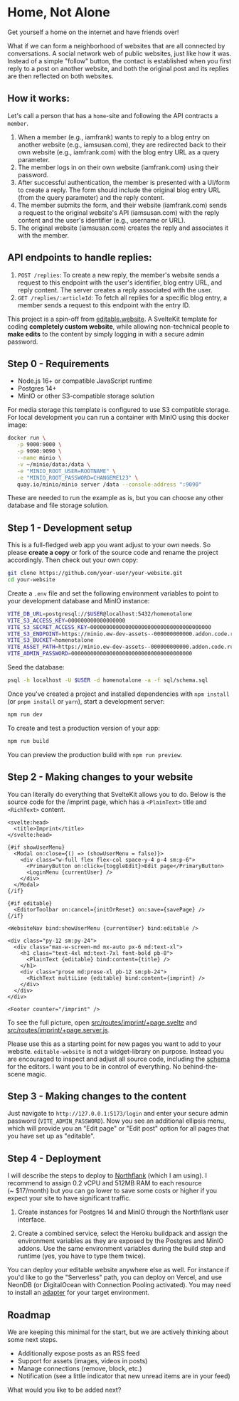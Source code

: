 # Home, Not Alone
Get yourself a home on the internet and have friends over!

What if we can form a neighborhood of websites that are all connected by conversations. A social network web of public websites, just like how it was. 
Instead of a simple "follow" button, the contact is established when you first reply to a post on another website, and both the original post and its replies are then reflected on both websites.

## How it works:
Let's call a person that has a `home`-site and following the API contracts a `member`. 
1. When a member (e.g., iamfrank) wants to reply to a blog entry on another website (e.g., iamsusan.com), they are redirected back to their own website (e.g., iamfrank.com) with the blog entry URL as a query parameter.
2. The member logs in on their own website (iamfrank.com) using their password.
3. After successful authentication, the member is presented with a UI/form to create a reply. The form should include the original blog entry URL (from the query parameter) and the reply content.
4. The member submits the form, and their website (iamfrank.com) sends a request to the original website's API (iamsusan.com) with the reply content and the user's identifier (e.g., username or URL).
5. The original website (iamsusan.com) creates the reply and associates it with the member.

## API endpoints to handle replies:
1. `POST /replies`: To create a new reply, the member's website sends a request to this endpoint with the user's identifier, blog entry URL, and reply content. The server creates a reply associated with the user.
2. `GET /replies/:articleId`: To fetch all replies for a specific blog entry, a member sends a request to this endpoint with the entry ID.

This project is a spin-off from [editable.website](https://editable.website).
A SvelteKit template for coding **completely custom website**, while allowing non-technical people to **make edits** to the content by simply logging in with a secure admin password.

## Step 0 - Requirements

- Node.js 16+ or compatible JavaScript runtime
- Postgres 14+
- MinIO or other S3-compatible storage solution

For media storage this template is configured to use S3 compatible storage. For local development you can run a container with MinIO using this docker image:
```bash
docker run \
   -p 9000:9000 \
   -p 9090:9090 \
   --name minio \
   -v ~/minio/data:/data \
   -e "MINIO_ROOT_USER=ROOTNAME" \
   -e "MINIO_ROOT_PASSWORD=CHANGEME123" \
   quay.io/minio/minio server /data --console-address ":9090"
```

These are needed to run the example as is, but you can choose any other database and file storage solution.

## Step 1 - Development setup

This is a full-fledged web app you want adjust to your own needs. So please **create a copy** or fork of the source code and rename the project accordingly. Then check out your own copy:

```bash
git clone https://github.com/your-user/your-website.git
cd your-website
```

Create a `.env` file and set the following environment variables to point to your development database and MinIO instance:

```bash
VITE_DB_URL=postgresql://$USER@localhost:5432/homenotalone
VITE_S3_ACCESS_KEY=000000000000000000
VITE_S3_SECRET_ACCESS_KEY=00000000000000000000000000000000000000
VITE_S3_ENDPOINT=https://minio.ew-dev-assets--000000000000.addon.code.run
VITE_S3_BUCKET=homenotalone
VITE_ASSET_PATH=https://minio.ew-dev-assets--000000000000.addon.code.run/homenotalone
VITE_ADMIN_PASSWORD=00000000000000000000000000000000000000
```

Seed the database:

```bash
psql -h localhost -U $USER -d homenotalone -a -f sql/schema.sql
```

Once you've created a project and installed dependencies with `npm install` (or `pnpm install` or `yarn`), start a development server:

```bash
npm run dev
```

To create and test a production version of your app:

```bash
npm run build
```

You can preview the production build with `npm run preview`.

## Step 2 - Making changes to your website

You can literally do everything that SvelteKit allows you to do. Below is the source code for the /imprint page, which has a `<PlainText>` title and `<RichText>` content.

```svelte
<svelte:head>
  <title>Imprint</title>
</svelte:head>

{#if showUserMenu}
  <Modal on:close={() => (showUserMenu = false)}>
    <div class="w-full flex flex-col space-y-4 p-4 sm:p-6">
      <PrimaryButton on:click={toggleEdit}>Edit page</PrimaryButton>
      <LoginMenu {currentUser} />
    </div>
  </Modal>
{/if}

{#if editable}
  <EditorToolbar on:cancel={initOrReset} on:save={savePage} />
{/if}

<WebsiteNav bind:showUserMenu {currentUser} bind:editable />

<div class="py-12 sm:py-24">
  <div class="max-w-screen-md mx-auto px-6 md:text-xl">
    <h1 class="text-4xl md:text-7xl font-bold pb-8">
      <PlainText {editable} bind:content={title} />
    </h1>
    <div class="prose md:prose-xl pb-12 sm:pb-24">
      <RichText multiLine {editable} bind:content={imprint} />
    </div>
  </div>
</div>

<Footer counter="/imprint" />
```

To see the full picture, open [src/routes/imprint/+page.svelte](src/routes/imprint/%2Bpage.svelte) and [src/routes/imprint/+page.server.js](src/routes/imprint/%2Bpage.server.js).

Please use this as a starting point for new pages you want to add to your website. `editable-website` is not a widget-library on purpose. Instead you are encouraged to inspect and adjust all source code, including the [schema](./src/lib/prosemirrorSchemas.js) for the editors. I want you to be in control of everything. No behind-the-scene magic.

## Step 3 - Making changes to the content

Just navigate to `http://127.0.0.1:5173/login` and enter your secure admin password (`VITE_ADMIN_PASSWORD`). Now you see an additional ellipsis menu, which will provide you an "Edit page" or "Edit post" option for all pages that you have set up as "editable".

## Step 4 - Deployment

I will describe the steps to deploy to [Northflank](https://northflank.com/) (which I am using). I recommend to assign 0.2 vCPU and 512MB RAM to each resource (~ $17/month) but you can go lower to save some costs or higher if you expect your site to have significant traffic.

1. Create instances for Postgres 14 and MinIO through the Northflank user interface.

2. Create a combined service, select the Heroku buildpack and assign the environment variables as they are exposed by the Postgres and MinIO addons. Use the same environment variables during the build step and runtime (yes, you have to type them twice).

You can deploy your editable website anywhere else as well. For instance if you'd like to go the "Serverless" path, you can deploy on Vercel, and use NeonDB (or DigitalOcean with Connection Pooling activated). You may need to install an [adapter](https://kit.svelte.dev/docs/adapters) for your target environment.

## Roadmap

We are keeping this minimal for the start, but we are actively thinking about some next steps.

- Additionally expose posts as an RSS feed
- Support for assets (images, videos in posts)
- Manage connections (remove, block, etc.)
- Notification (see a little indicator that new unread items are in your feed)

What would you like to be added next?